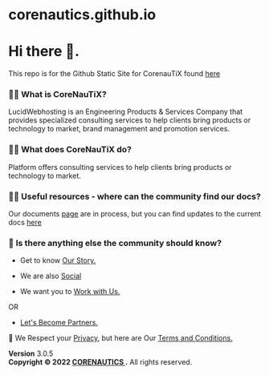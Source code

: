 # corenautics.github.io
# Hi there 👋.

This repo is for the Github Static Site for CorenauTiX found [here](https://corenautics.github.io)

###  🙋‍♀️ **What is CoreNauTiX**?
LucidWebhosting is an Engineering Products & Services Company that provides specialized consulting services to help clients bring products or technology to market, brand management and promotion services.

### 🙋‍♀️ **What does CoreNauTiX do?**
Platform offers consulting services to help clients bring products or technology to market.


### 👩‍💻 **Useful resources - where can the community find our docs?** 

Our documents [page](docs.corenautics.com) are in process, but you can find updates to the current docs [here](https://github.com/corenautics/docs)

### 🙋‍ **Is there anything else the community should know?**

-  Get to know  <a href="https://github.com/corenautics/about.html"> Our Story.</a>

-  We are also <a href="https://corenautics.github.io/socials.html">Social</a> 

-  We want you to <a href="https://corenautics.github.io/careers.html">Work with Us.</a>

OR 

- <a href="https://corenautics.github.io/partners.html">Let's Become Partners.</a>


🧙 We Respect your <a href="https://corenautics.github.io/privacy">Privacy</a>, but here are Our <a href="https://corenautics.github.io/termsandconditions">Terms and Conditions.</a>

<footer class="main-footer">
    <div class="float-right d-none d-sm-block">
      <b>Version</b> 3.0.5
    </div>
    <strong>Copyright &copy; 2022 <a href="https://corenautics.github.io">CORENAUTICS </a>.</strong> All rights
    reserved.
  
  </footer>
<!--

-->
